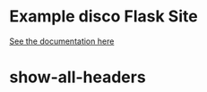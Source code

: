 # Example disco Flask Site

[See the documentation here](https://docs.letsdisco.dev/deployment-guides/flask)
# show-all-headers
